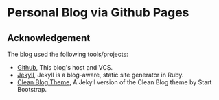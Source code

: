 # Personal Blog via Github Pages

## Acknowledgement

The blog used the following tools/projects:

* [Github](https://github.com/), This blog's host and VCS.
* [Jekyll](https://github.com/jekyll/jekyll), Jekyll is a blog-aware, static site generator in Ruby.
* [Clean Blog Theme](https://github.com/IronSummitMedia/startbootstrap-clean-blog-jekyll), A Jekyll version of the Clean Blog theme by Start Bootstrap.